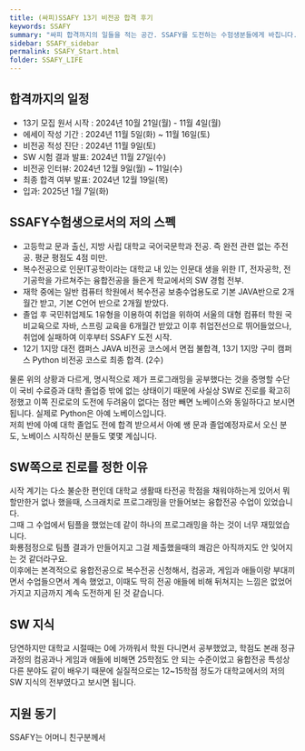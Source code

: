 ```yaml
---
title: (싸피)SSAFY 13기 비전공 합격 후기
keywords: SSAFY
summary: "싸피 합격까지의 일들을 적는 공간. SSAFY를 도전하는 수험생분들에게 바칩니다."
sidebar: SSAFY_sidebar
permalink: SSAFY_Start.html
folder: SSAFY_LIFE
---
```


## 합격까지의 일정 
* 13기 모집 원서 시작 : 2024년 10월 21일(월) - 11월 4일(월)  
* 에세이 작성 기간 : 2024년 11월 5일(화) ~ 11월 16일(토)  
* 비전공 적성 진단 : 2024년 11월 9일(토)  
* SW 시험 결과 발표: 2024년 11월 27일(수)  
* 비전공 인터뷰: 2024년 12월 9일(월) ~ 11일(수)  
* 최종 합격 여부 발표: 2024년 12월 19일(목)  
* 입과: 2025년 1월 7일(화)  

## SSAFY수험생으로서의 저의 스펙
* 고등학교 문과 출신, 지방 사립 대학교 국어국문학과 전공. 즉 완전 관련 없는 주전공. 평균 평점도 4점 미만.  
* 복수전공으로 인문IT공학이라는 대학교 내 있는 인문대 생을 위한 IT, 전자공학, 전기공학을 가르쳐주는 융합전공을 들은게 학교에서의 SW 경험 전부.
* 재학 중에는 일반 컴퓨터 학원에서 복수전공 보충수업용도로 기본 JAVA반으로 2개월간 받고, 기본 C언어 반으로 2개월 받았다.
* 졸업 후 국민취업제도 1유형을 이용하여 취업을 위하여 서울의 대형 컴퓨터 학원 국비교육으로 자바, 스프링 교육을 6개월간 받았고 이후 취업전선으로 뛰어들었으나, 취업에 실패하여 이후부터 SSAFY 도전 시작.  
* 12기 1지망 대전 캠퍼스 JAVA 비전공 코스에서 면접 불합격, 13기 1지망 구미 캠퍼스 Python 비전공 코스로 최종 합격. (2수)  

물론 위의 상황과 다르게, 명시적으로 제가 프로그래밍을 공부했다는 것을 증명할 수단이 국비 수료증과 대학 졸업증 밖에 없는 상태이기 때문에 사실상 SW로 진로를 확고히 정했고 이쪽 진로로의 도전에 두려움이 없다는 점만 빼면 노베이스와 동일하다고 보시면 됩니다.  실제로 Python은 아예 노베이스입니다.  
저희 반에 아예 대학 졸업도 전에 합격 받으셔서 아예 쌩 문과 졸업예정자로서 오신 분도, 노베이스 시작하신 분들도 몇몇 계십니다.  

## SW쪽으로 진로를 정한 이유
시작 계기는 다소 불순한 편인데 대학교 생활때 타전공 학점을 채워야하는게 있어서 뭐 할만한거 없나 했을때, 스크래치로 프로그래밍을 만들어보는 융합전공 수업이 있었습니다.  
그때 그 수업에서 팀플을 했었는데 같이 하나의 프로그래밍을 하는 것이 너무 재밌었습니다.  
화룡점정으로 팀플 결과가 만들어지고 그걸 제출했을때의 쾌감은 아직까지도 안 잊어지는 것 같더라구요.  
이후에는 본격적으로 융합전공으로 복수전공 신청해서, 컴공과, 게임과 애들이랑 부대끼면서 수업들으면서 계속 했었고, 이때도 딱히 전공 애들에 비해 뒤쳐지는 느낌은 없었어가지고 지금까지 계속 도전하게 된 것 같습니다.  

## SW 지식
당연하지만 대학교 시절때는 0에 가까워서 학원 다니면서 공부했었고, 학점도 본래 정규 과정의 컴공과나 게임과 애들에 비해면 25학점도 안 되는 수준이었고 융합전공 특성상 다른 분야도 같이 배우기 때문에 실질적으로는 12~15학점 정도가 대학교에서의 저의 SW 지식의 전부였다고 보시면 됩니다.  

## 지원 동기
SSAFY는 어머니 친구분께서 
